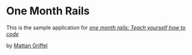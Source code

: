 # One Month Rails

This is the sample application for
[*one month rails: Teach yourself how to code*](http://onemonthrails.com)

by [Mattan Griffel](http://mattangriffel.com)